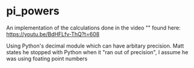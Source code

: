 # pi_powers

An implementation of the calculations done in the video "" found here: https://youtu.be/BdHFLfv-ThQ?t=608

Using Python's decimal module which can have arbitary precision. Matt states he stopped with Python when it "ran out of precision", I assume he was using foating point numbers
